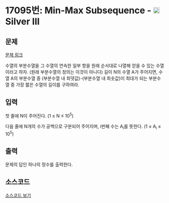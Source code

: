 # 17095번: Min-Max Subsequence - <img src="https://static.solved.ac/tier_small/8.svg" style="height:20px" /> Silver III

<!-- performance -->

<!-- 문제 제출 후 깃허브에 푸시를 했을 때 제출한 코드의 성능이 입력될 공간입니다.-->

<!-- end -->

## 문제

[문제 링크](https://boj.kr/17095)


<p>수열의 부분수열을 그 수열의 연속한 일부 항을 원래 순서대로 나열해 얻을 수 있는 수열이라고 하자. (원래 부분수열의 정의는 이것이 아니다) 길이&nbsp;N의 수열&nbsp;A가 주어지면, 수열&nbsp;A의 부분수열 중 (부분수열 내 최댓값)-(부분수열 내 최솟값)이 최대가 되는 부분수열 중 가장 짧은 수열의 길이를 구하여라.</p>



## 입력


<p>첫 줄에&nbsp;N이 주어진다.&nbsp;(1 ≤ N ≤ 10<sup>5</sup>)</p>

<p>다음 줄에&nbsp;N개의 수가 공백으로 구분되어 주어지며,&nbsp;i번째 수는&nbsp;A<sub>i</sub>를 뜻한다.&nbsp;(1 ≤ A<sub>i</sub> ≤ 10<sup>5</sup>)</p>



## 출력


<p>문제의 답인 하나의 정수를 출력한다.</p>



## 소스코드

[소스코드 보기](Min-Max%20Subsequence.cpp)